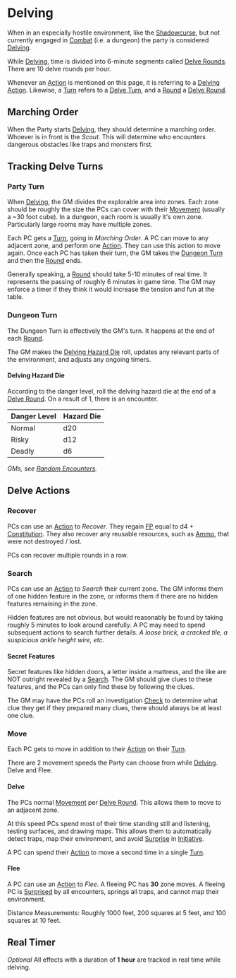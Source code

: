 # Delving

When in an especially hostile environment, like the [Shadowcurse](../Hazards/Shadowcurse.md), but not currently engaged in [Combat](../Combat/Combat.md) (i.e. a dungeon) the party is considered [Delving]().

While [Delving](), time is divided into 6-minute segments called [Delve Rounds](../Core%20Procedures/Round.md#Delve%20Round). There are 10 delve rounds per hour.

Whenever an [Action](../Core%20Procedures/Action.md) is mentioned on this page, it is referring to a [Delving Action](../Core%20Procedures/Action.md#Delving%20Action). Likewise, a [Turn](../Core%20Procedures/Turn.md) refers to a [Delve Turn](../Core%20Procedures/Turn.md#Delve%20Turn), and a [Round](../Core%20Procedures/Round.md) a [Delve Round](../Core%20Procedures/Round.md#Delve%20Round).

## Marching Order

When the Party starts [Delving](Delving.md), they should determine a marching order. Whoever is in front is the *Scout*. This will determine who encounters dangerous obstacles like traps and monsters first.

## Tracking Delve Turns

### Party Turn

When [Delving](Delving.md), the GM divides the explorable area into zones. Each zone should be roughly the size the PCs can cover with their [Movement](../Combat/Movement.md) (usually a ~30 foot cube). In a dungeon, each room is usually it's own zone. Particularly large rooms may have multiple zones.

Each PC gets a [Turn](../Core%20Procedures/Turn.md), going in *Marching Order*. A PC can move to any adjacent zone, and perform one [Action](../Core%20Procedures/Action.md). They can use this action to move again. Once each PC has taken their turn, the GM takes the [Dungeon Turn](#Dungeon%20Turn) and then the [Round](../Core%20Procedures/Round.md) ends.

Generally speaking, a [Round](../Core%20Procedures/Round.md) should take 5-10 minutes of real time. It represents the passing of roughly 6 minutes in game time. The GM may enforce a timer if they think it would increase the tension and fun at the table.

### Dungeon Turn

The Dungeon Turn is effectively the GM's turn. It happens at the end of each [Round](../Core%20Procedures/Round.md).

The GM makes the [Delving Hazard Die](#Delving%20Hazard%20Die) roll, updates any relevant parts of the environment, and adjusts any ongoing timers.

#### Delving Hazard Die

According to the danger level, roll the delving hazard die at the end of a [Delve Round](../Core%20Procedures/Round.md#Delve%20Round). On a result of 1, there is an encounter.

| Danger Level | Hazard Die |
| ------------ | ---------- |
| Normal       | d20        |
| Risky        | d12        |
| Deadly       | d6         |

*GMs, see [Random Encounters](../../Resources%20for%20GMs/Creatures/Random%20Encounters.md).*

## Delve Actions

### Recover

PCs can use an [Action](../Core%20Procedures/Action.md) to *Recover*. They regain [FP](../../Player%20Characters/Derived%20Statistics/Fatigue%20Points.md) equal to d4 + [Constitution](../../Player%20Characters/The%20Ability%20Scores/Constitution.md). They also recover any reusable resources, such as [Ammo](../../Items%20and%20Gear/Weapon%20Properties/Ammo%20Property.md), that were not destroyed / lost.

PCs can recover multiple rounds in a row.

### Search

PCs can use an [Action](../Core%20Procedures/Action.md) to *Search* their current zone. The GM informs them of one hidden feature in the zone, or informs them if there are no hidden features remaining in the zone.

Hidden features are not obvious, but would reasonably be found by taking roughly 5 minutes to look around carefully. A PC may need to spend subsequent actions to search further details.
*A loose brick, a cracked tile, a suspicious ankle height wire, etc.*

#### Secret Features

Secret features like hidden doors, a letter inside a mattress, and the like are NOT outright revealed by a [Search](Delving.md#Search). The GM should give clues to these features, and the PCs can only find these by following the clues.

The GM may have the PCs roll an investigation [Check](../Core%20Procedures/Check.md) to determine what clue they get if they prepared many clues, there should always be at least one clue.

### Move

Each PC gets to move in addition to their [Action](../Core%20Procedures/Action.md) on their [Turn](../Core%20Procedures/Turn.md).

There are 2 movement speeds the Party can choose from while [Delving](Delving.md). Delve and Flee.

#### Delve

The PCs normal [Movement](../Combat/Movement.md) per [Delve Round](../Core%20Procedures/Round.md#Delve%20Round). This allows them to move to an adjacent zone.

At this speed PCs spend most of their time standing still and listening, testing surfaces, and drawing maps. This allows them to automatically detect traps, map their environment, and avoid [Surprise](../Conditions/Surprised.md) in [Initiative](../Combat/Initiative.md).

A PC can spend their [Action](../Core%20Procedures/Action.md) to move a second time in a single [Turn](../Core%20Procedures/Turn.md).

#### Flee

A PC can use an [Action](../Core%20Procedures/Action.md) to *Flee*. A fleeing PC has **30** zone moves. A fleeing PC is [Surprised](../Conditions/Surprised.md) by all encounters, springs all traps, and cannot map their environment.

Distance Measurements: Roughly 1000 feet, 200 squares at 5 feet, and 100 squares at 10 feet.

## Real Timer

*Optional*
All effects with a duration of **1 hour** are tracked in real time while delving.
